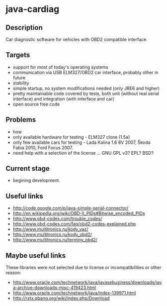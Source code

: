 java-cardiag
============

Description
-----------
Car diagnostic software for vehicles with OBD2 compatible interface.

Targets
-------
- support for most of today's operating systems
- communication via USB ELM327/OBD2 car interface, probably other in future
- stability
- simple startup, no system modifications needed (only JRE6 and higher)
- pretty maintainable code covered by tests, both unit (without real serial interface)
  and integration (with interface and car)
- open source free code

Problems
---------
- how
- only available hardware for testing - ELM327 clone (1.5a)
- only few available cars for testing - Lada Kalina 1.6 8V 2007, Škoda Fabia 2010, Ford Focus 2007.
- need help with a selection of the license ... GNU GPL v3? EPL? BSD?

Current stage
-------------
 - begining development.

Useful links
------------
- http://code.google.com/p/java-simple-serial-connector/
- http://en.wikipedia.org/wiki/OBD-II_PIDs#Bitwise_encoded_PIDs
- http://www.obd-codes.com/trouble_codes/
- http://www.obd-codes.com/faq/obd2-codes-explained.php
- http://www.multitronics.ru/kody_vaz/
- http://www.multitronics.ru/kody_obd2/
- http://www.multitronics.ru/terminy_obd2/

Maybe useful links
------------------
These libraries were not selected due to license or incompatibilities or other reason:
- http://www.oracle.com/technetwork/java/javasebusiness/downloads/java-archive-downloads-misc-419423.html
- http://www.oracle.com/technetwork/java/index-139971.html
- http://rxtx.qbang.org/wiki/index.php/Download
